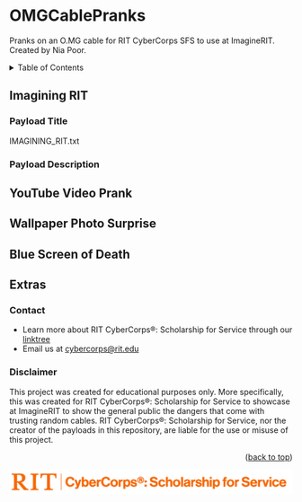 # OMGCablePranks
Pranks on an O.MG cable for RIT CyberCorps SFS to use at ImagineRIT. Created by Nia Poor.

<!-- TABLE OF CONTENTS -->
<details>
  <summary>Table of Contents</summary>
  <ol>
    <li><a href="#Imagining RIT">Imagining RIT</a></li>
    <li><a href="#YouTube Video Prank">YouTube Video Prank</a></li>
    <li><a href="#Wallpaper Photo Surprise">Wallpaper Photo Surprise</a></li>
    <li><a href="#Blue Screen of Death">Blue Screen of Death</a></li>
    <li><a href="#Extras">Extras</a></li>
  </ol>
</details>

## Imagining RIT
### Payload Title
IMAGINING_RIT.txt
### Payload Description

## YouTube Video Prank

## Wallpaper Photo Surprise

## Blue Screen of Death

## Extras
### Contact
* Learn more about RIT CyberCorps®: Scholarship for Service through our [linktree](https://linktr.ee/rit_cybercorps)
* Email us at cybercorps@rit.edu


### Disclaimer
This project was created for educational purposes only. More specifically, this was created for RIT CyberCorps®: Scholarship for Service to showcase at ImagineRIT to show the general public the dangers that come with trusting random cables. RIT CyberCorps®: Scholarship for Service, nor the creator of the payloads in this repository, are liable for the use or misuse of this project.

<p align="right">(<a href="#top">back to top</a>)</p>

![CyberCorpsLogo](https://github.com/niapoor/OMGCablePranks/blob/main/tools/CyberCorps%20Logo%20Horizontal%20Full%20Orange.png?raw=true)

